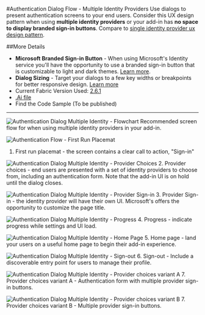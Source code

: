 #Authentication Dialog Flow - Multiple Identity Providers
Use dialogs to present authentication screens to your end users. Consider this UX design pattern when using **multiple identity providers** or your add-in has **no space to display branded sign-in buttons**. Compare to [single identity provider ux design pattern](Authentication_Dialog_Single_ID.md).

##More Details
- **Microsoft Branded Sign-in Button** - When using Microsoft's Identity service you'll have the opportunity to use a branded sign-in button that is customizable to light and dark themes. [Learn more](https://azure.microsoft.com/en-us/documentation/articles/active-directory-branding-guidelines/#visual-guidance-for-sign-in).
- **Dialog Sizing** - Target your dialogs to a few key widths or breakpoints for better responsive design. [Learn more](https://msdn.microsoft.com/windows/uwp/layout/screen-sizes-and-breakpoints-for-responsive-design)
- Current Fabric Version Used: [2.6.1](https://github.com/OfficeDev/office-ui-fabric-core/releases/tag/2.6.1)
- [.Ai file](https://github.com/OfficeDev/Office-Add-in-UX-Design-Patterns/blob/daniel/Patterns/Source%20Files/Authentication_Dialog_Multiple_ID.ai?raw=true)
- Find the Code Sample (To be published)

***

![Authentication Dialog Multiple Identity - Flowchart](https://raw.githubusercontent.com/OfficeDev/Office-Add-in-UX-Design-Patterns/daniel/Patterns/Assets/Authentication_Dialog_Multiple_ID/titlepage.jpg)
Recommended screen flow for when using multiple identity providers in your add-in.


![Authentication Flow - First Run Placemat](https://raw.githubusercontent.com/OfficeDev/Office-Add-in-UX-Design-Patterns/daniel/Patterns/Assets/Authentication_Dialog_Multiple_ID/auth_dialog_multiid_fre.jpg)
1. First run placemat - the screen contains a clear call to action, "Sign-in"


![Authentication Dialog Multiple Identity - Provider Choices](https://raw.githubusercontent.com/OfficeDev/Office-Add-in-UX-Design-Patterns/daniel/Patterns/Assets/Authentication_Dialog_Multiple_ID/auth_dialog_multiid_choices.jpg)
2. Provider choices - end users are presented with a set of identity providers to choose from, including an authentication form. Note that the add-in UI is on hold until the dialog closes.


![Authentication Dialog Multiple Identity - Provider Sign-in](https://raw.githubusercontent.com/OfficeDev/Office-Add-in-UX-Design-Patterns/daniel/Patterns/Assets/Authentication_Dialog_Multiple_ID/auth_dialog_multiid_providerui.jpg)
3. Provider Sign-in - the identity provider will have their own UI. Microsoft's offers the opportunity to customize the page title.


![Authentication Dialog Multiple Identity - Progress](https://raw.githubusercontent.com/OfficeDev/Office-Add-in-UX-Design-Patterns/daniel/Patterns/Assets/Authentication_Dialog_Multiple_ID/auth_dialog_multiid_progress.jpg)
4. Progress - indicate progress while settings and UI load. 


![Authentication Dialog Multiple Identity - Home Page](https://raw.githubusercontent.com/OfficeDev/Office-Add-in-UX-Design-Patterns/daniel/Patterns/Assets/Authentication_Dialog_Multiple_ID/auth_dialog_multiid_homepage.jpg)
5. Home page - land your users on a useful home page to begin their add-in experience.


![Authentication Dialog Multiple Identity - Sign-out](https://raw.githubusercontent.com/OfficeDev/Office-Add-in-UX-Design-Patterns/daniel/Patterns/Assets/Authentication_Dialog_Multiple_ID/auth_dialog_multiid_signout.jpg)
6. Sign-out - Include a discoverable entry point for users to manage their profile.


![Authentication Dialog Multiple Identity - Provider choices variant A](https://raw.githubusercontent.com/OfficeDev/Office-Add-in-UX-Design-Patterns/daniel/Patterns/Assets/Authentication_Dialog_Multiple_ID/auth_dialog_multiid_variantA.jpg)
7. Provider choices variant A - Authentication form with multiple provider sign-in buttons.

![Authentication Dialog Multiple Identity - Provider choices variant B](https://raw.githubusercontent.com/OfficeDev/Office-Add-in-UX-Design-Patterns/daniel/Patterns/Assets/Authentication_Dialog_Multiple_ID/auth_dialog_multiid_variantB.jpg)
7. Provider choices variant B - Multiple provider sign-in buttons.
